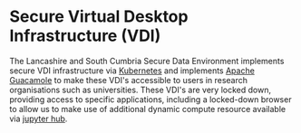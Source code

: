 # Secure Virtual Desktop Infrastructure (VDI) 
The Lancashire and South Cumbria Secure Data Environment implements secure VDI infrastructure via [Kubernetes](https://kubernetes.io/) and implements [Apache Guacamole](https://guacamole.apache.org/) to make these VDI's accessible to users in research organisations such as universities. These VDI's are very locked down, providing access to specific applications, including a locked-down browser to allow us to make use of additional dynamic compute resource available via [jupyter hub](https://jupyter.org/hub).